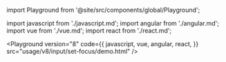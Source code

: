 import Playground from '@site/src/components/global/Playground';

import javascript from './javascript.md';
import angular from './angular.md';
import vue from './vue.md';
import react from './react.md';

<Playground
  version="8"
  code={{
    javascript,
    vue,
    angular,
    react,
  }}
  src="usage/v8/input/set-focus/demo.html"
/>
